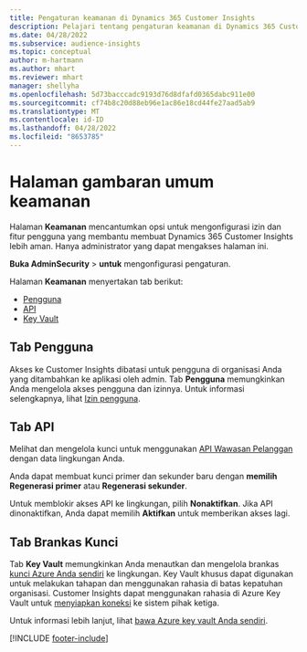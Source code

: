 ```yaml
---
title: Pengaturan keamanan di Dynamics 365 Customer Insights
description: Pelajari tentang pengaturan keamanan di Dynamics 365 Customer Insights.
ms.date: 04/28/2022
ms.subservice: audience-insights
ms.topic: conceptual
author: m-hartmann
ms.author: mhart
ms.reviewer: mhart
manager: shellyha
ms.openlocfilehash: 5d73bacccadc9193d76d8dfafd0365dabc911e00
ms.sourcegitcommit: cf74b8c20d88eb96e1ac86e18cd44fe27aad5ab9
ms.translationtype: MT
ms.contentlocale: id-ID
ms.lasthandoff: 04/28/2022
ms.locfileid: "8653785"
---
```

# <a name="security-overview-page"></a>Halaman gambaran umum keamanan

Halaman **Keamanan** mencantumkan opsi untuk mengonfigurasi izin dan fitur pengguna yang membantu membuat Dynamics 365 Customer Insights lebih aman. Hanya administrator yang dapat mengakses halaman ini. 

**Buka AdminSecurity** > **untuk** mengonfigurasi pengaturan.

Halaman **Keamanan** menyertakan tab berikut:
- [Pengguna](#users-tab)
- [API](#apis-tab)
- [Key Vault](#key-vault-tab)

## <a name="users-tab"></a>Tab Pengguna

Akses ke Customer Insights dibatasi untuk pengguna di organisasi Anda yang ditambahkan ke aplikasi oleh admin. Tab **Pengguna** memungkinkan Anda mengelola akses pengguna dan izinnya. Untuk informasi selengkapnya, lihat [Izin pengguna](permissions.md).

## <a name="apis-tab"></a>Tab API

Melihat dan mengelola kunci untuk menggunakan [API Wawasan Pelanggan](apis.md) dengan data lingkungan Anda.

Anda dapat membuat kunci primer dan sekunder baru dengan **memilih Regenerasi primer** atau **Regenerasi sekunder**. 

Untuk memblokir akses API ke lingkungan, pilih **Nonaktifkan**. Jika API dinonaktifkan, Anda dapat memilih **Aktifkan** untuk memberikan akses lagi.

## <a name="key-vault-tab"></a>Tab Brankas Kunci

Tab **Key Vault** memungkinkan Anda menautkan dan mengelola brankas [kunci Azure Anda sendiri](/azure/key-vault/general/basic-concepts) ke lingkungan.
Key Vault khusus dapat digunakan untuk melakukan tahapan dan menggunakan rahasia di batas kepatuhan organisasi. Customer Insights dapat menggunakan rahasia di Azure Key Vault untuk [menyiapkan koneksi](connections.md) ke sistem pihak ketiga.

Untuk informasi lebih lanjut, lihat [bawa Azure key vault Anda sendiri](use-azure-key-vault.md).


[!INCLUDE [footer-include](includes/footer-banner.md)]
